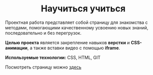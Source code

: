 <h1 align="center">Научиться учиться</h1>

Проектная работа представляет собой страницу для знакомства с методами, помогающими качественному усвоению новых знаний, последовательно и без перегрузок.

**Целью проекта** является закрепление навыков **верстки** и **CSS-aнимации**, а также вставки видео с помощью **iframe**. 

**Используемые технологии:**
CSS, HTML, GIT

Посмотреть страницу можно [здесь](https://uliakarpova.github.io/how-to-learn/)
